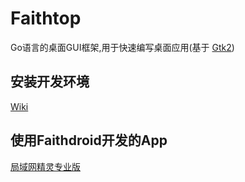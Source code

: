 # Faithtop
Go语言的桌面GUI框架,用于快速编写桌面应用(基于 [Gtk2](https://github.com/mattn/go-gtk))

## 安装开发环境

[Wiki](https://github.com/gofaith/faithtop/wiki)

## 使用Faithdroid开发的App

[局域网精灵专业版](https://jywjl.github.io)
